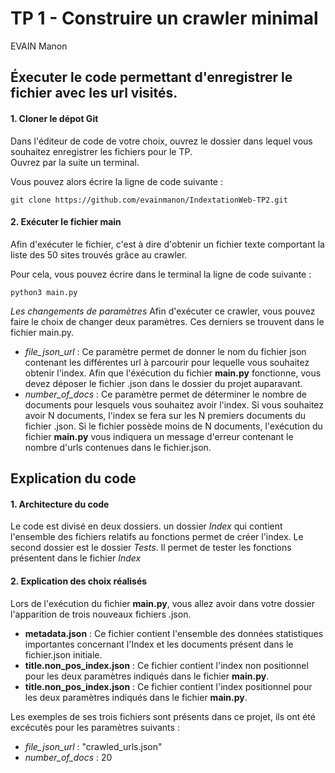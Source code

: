 # TP 1 - Construire un crawler minimal
EVAIN Manon 

## Éxecuter le code permettant d'enregistrer le fichier avec les url visités. 

#### 1. Cloner le dépot Git
Dans l'éditeur de code de votre choix, ouvrez le dossier dans lequel vous souhaitez enregistrer les fichiers pour le TP.  
Ouvrez par la suite un terminal. 

Vous pouvez alors écrire la ligne de code suivante :  

``git clone https://github.com/evainmanon/IndextationWeb-TP2.git``

#### 2. Exécuter le fichier main
Afin d'exécuter le fichier, c'est à dire d'obtenir un fichier texte comportant la liste des 50 sites trouvés grâce au crawler.  

Pour cela, vous pouvez écrire dans le terminal la ligne de code suivante : 

``python3 main.py``

*Les changements de paramètres* 
Afin d'exécuter ce crawler, vous pouvez faire le choix de changer deux paramètres. Ces derniers se trouvent dans le fichier main.py.   
- *file_json_url* : Ce paramètre permet de donner le nom du fichier json contenant les différentes url à parcourir pour lequelle vous souhaitez obtenir l'index. Afin que l'éxécution du fichier **main.py** fonctionne, vous devez déposer le fichier .json dans le dossier du projet auparavant.   
- *number_of_docs* : Ce paramètre permet de déterminer le nombre de documents pour lesquels vous souhaitez avoir l'index. Si vous souhaitez avoir N documents, l'index se fera sur les N premiers documents du fichier .json. Si le fichier possède moins de N documents, l'exécution du fichier **main.py** vous indiquera un message d'erreur contenant le nombre d'urls contenues dans le fichier.json.

## Explication du code

#### 1. Architecture du code 
Le code est divisé en deux dossiers. un dossier *Index* qui contient l'ensemble des fichiers relatifs au fonctions permet de créer l'index. Le second dossier est le dossier *Tests*. Il permet de tester les fonctions présentent dans le fichier *Index*

#### 2. Explication des choix réalisés
Lors de l'exécution du fichier **main.py**, vous allez avoir dans votre dossier l'apparition de trois nouveaux fichiers .json.   
- **metadata.json**  : Ce fichier contient l'ensemble des données statistiques importantes concernant l'Index et les documents présent dans le fichier.json initiale.   
- **title.non_pos_index.json** : Ce fichier contient l'index non positionnel pour les deux paramètres indiqués dans le fichier **main.py**.   
- **title.non_pos_index.json** : Ce fichier contient l'index positionnel pour les deux paramètres indiqués dans le fichier **main.py**.   

Les exemples de ses trois fichiers sont présents dans ce projet, ils ont été excécutés pour les paramètres suivants :   
- *file_json_url* : "crawled_urls.json"
- *number_of_docs* : 20